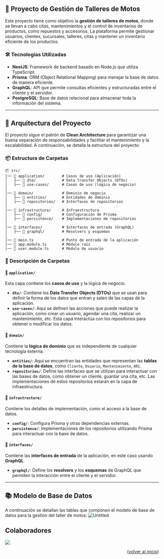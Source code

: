 ## 🚀 **Proyecto de Gestión de Talleres de Motos**

Este proyecto tiene como objetivo la **gestión de talleres de motos**, donde se llevan a cabo citas, mantenimientos y el control de inventarios de productos, como repuestos y accesorios. La plataforma permite gestionar usuarios, clientes, sucursales, talleres, citas y mantener un inventario eficiente de los productos.

### 🛠 **Tecnologías Utilizadas**

- **NestJS**: Framework de backend basado en Node.js que utiliza TypeScript.
- **Prisma**: ORM (Object Relational Mapping) para manejar la base de datos de manera eficiente.
- **GraphQL**: API que permite consultas eficientes y estructuradas entre el cliente y el servidor.
- **PostgreSQL**: Base de datos relacional para almacenar toda la información del sistema.

---

## 📌 **Arquitectura del Proyecto**

El proyecto sigue el patrón de **Clean Architecture** para garantizar una buena separación de responsabilidades y facilitar el mantenimiento y la escalabilidad. A continuación, se detalla la estructura del proyecto:

### 📦 **Estructura de Carpetas**

```plaintext
📦 src/
│── 📂 application/        # Casos de uso (Aplicación)
│   ├── 📂 dto/            # Data Transfer Objects (DTOs)
│   ├── 📂 use-cases/      # Casos de uso (lógica de negocio)
│
│── 📂 domain/             # Dominio de negocio
│   ├── 📂 entities/       # Entidades de dominio
│   ├── 📂 repositories/   # Interfaces de repositorios
│
│── 📂 infrastructure/     # Infraestructura
│   ├── 📂 config/         # Configuración de Prisma
│   ├── 📂 persistence/    # Implementaciones de repositorios
│
│── 📂 interfaces/         # Interfaces de entrada (GraphQL)
│   ├── 📂 graphql/        # Resolvers y esquemas
│
│── 📂 main.ts             # Punto de entrada de la aplicación
│── 📂 app.module.ts       # Módulo raíz
│── 📂 user.module.ts      # Módulo de usuario
```

### 📂 **Descripción de Carpetas**

#### 📂 `application/`
Esta capa contiene los **casos de uso** y la lógica de negocio.

- **`dto/`**: Contiene los **Data Transfer Objects (DTOs)** que se usan para definir la forma de los datos que entran y salen de las capas de la aplicación.
- **`use-cases/`**: Aquí se definen las acciones que puede realizar la aplicación, como crear un usuario, agendar una cita, realizar un mantenimiento, etc. Esta capa interactúa con los repositorios para obtener o modificar los datos.

#### 📂 `domain/`
Contiene la **lógica de dominio** que es independiente de cualquier tecnología externa.

- **`entities/`**: Aquí se encuentran las entidades que representan las **tablas de la base de datos**, como `Cliente`, `Usuario`, `Mantenimiento`, etc.
- **`repositories/`**: Define las interfaces que se utilizan para interactuar con las bases de datos, como obtener un cliente, guardar una cita, etc. Las implementaciones de estos repositorios estarán en la capa de infraestructura.

#### 📂 `infrastructure/`
Contiene los detalles de implementación, como el acceso a la base de datos.

- **`config/`**: Configura Prisma y otras dependencias externas.
- **`persistence/`**: Implementaciones de los repositorios utilizando Prisma para interactuar con la base de datos.

#### 📂 `interfaces/`
Contiene las **interfaces de entrada** de la aplicación, en este caso usando **GraphQL**.

- **`graphql/`**: Define los **resolvers** y los **esquemas** de GraphQL que permiten la interacción entre el cliente y el servidor.

---

## 📚 **Modelo de Base de Datos**

A continuación se detallan las tablas que componen el modelo de base de datos para la gestión del taller de motos:
![Untitled](https://github.com/user-attachments/assets/7f03d2f9-84af-43cb-8908-d4fa32e13906)

## Colaboradores
<a href="https://github.com/Taller-Motos-Santos-Cunstons/ls-server/graphs/contributors">
  <img src="https://contrib.rocks/image?repo=Taller-Motos-Santos-Cunstons/ls-server" />
</a>
<p align="right">(<a href="#readme-top">volver al inicio</a>)</p>

